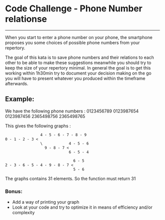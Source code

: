 # Code Challenge - Phone Number relationse
------------

When you start to enter a phone number on your phone, the smartphone proposes you some choices of possible phone numbers from your repertory.

The goal of this kata is to save phone numbers and their relations to each other to be able to make these suggestions meanwhile you should try to keep the size of your repertory minimal.
In general the goal is to get this working within 1h30min try to document your decision making on the go you will have to present whatever you produced within the timeframe afterwards.


## Example:

We have the following phone numbers : 0123456789 0123987654 0123987456 2365498756 2365498765

This gives the following graphs :
```
                4 - 5 - 6 - 7 - 8 - 9
0 - 1 - 2 - 3 <
                \            4 - 5 - 6
                  9 - 8 - 7 <
                             6 - 5 - 4

                               6 - 5
2 - 3 - 6 - 5 - 4 - 9 - 8 - 7 <
                               5 - 6
```
The graphs contains 31 elements. So the function must return 31


### Bonus:
- Add a way of printing your graph
- Look at your code and try to optimize it in means of efficiency and/or complexity
